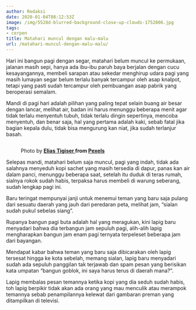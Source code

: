 ```yaml
---
author: Redaksi
date: 2020-01-04T08:12:53Z
image: /img/5528d-blurred-background-close-up-clouds-1752806.jpg
tags:
- cerpen
title: Matahari muncul dengan malu-malu
url: /matahari-muncul-dengan-malu-malu/
---
```


Hari ini bangun pagi dengan segar, matahari belum muncul ke permukaan, jalanan masih sepi, hanya ada ibu-ibu paruh baya berjalan dengan cucu kesayangannya, membeli sarapan atau sekedar menghirup udara pagi yang masih lumayan segar belum terlalu banyak tercampur oleh asap knalpot, tetapi yang pasti sudah tercampur oleh pembuangan asap pabrik yang beroperasi semalam.

Mandi di pagi hari adalah pilihan yang paling tepat selain buang air besar dengan lancar, melihat air, badan ini harus menunggu beberapa menit agar tidak terlalu menyentuh tubuh, tidak terlalu dingin sepertinya, mencoba menyentuh, dan benar saja, hal yang pertama adalah kaki, sebab fatal jika bagian kepala dulu, tidak bisa mengurung kan niat, jika sudah terlanjur basah.<figure class="wp-block-image size-large">

<img src="https://wildanfauzyart.files.wordpress.com/2020/04/37c21-macro-photography-of-grass-with-water-dew-1090745.jpg?w=768&#038;h=682" alt="" class="wp-image-1856" data-recalc-dims="1" /> <figcaption>Photo by&nbsp;**[Elias Tigiser&nbsp;](https://www.pexels.com/@elias-tigiser-411757?utm_content=attributionCopyText&utm_medium=referral&utm_source=pexels)**from&nbsp;**[Pexels](https://www.pexels.com/photo/macro-photography-of-grass-with-water-dew-1090745/?utm_content=attributionCopyText&utm_medium=referral&utm_source=pexels)**</figcaption></figure> 

Selepas mandi, matahari belum saja muncul, pagi yang indah, tidak ada salahnya menyeduh kopi sachet yang masih tersedia di dapur, panas kan air dalam panci, menunggu beberapa saat, setelah itu duduk di teras rumah, sialnya rokok sudah habis, terpaksa harus membeli di warung seberang, sudah lengkap pagi ini.

Baru teringat mempunyai janji untuk menemui teman yang baru saja pulang dari sesuatu daerah yang jauh dari peredaran peta, melihat jam, &#8220;sialan sudah pukul sebelas siang&#8221;.

Rupanya bangun pagi buta adalah hal yang meragukan, kini lapig baru menyadari bahwa dia terbangun jam sepuluh pagi, alih-alih lapig mengharapkan bangun jam enam pagi ternyata terpeleset beberapa jam dari bayangan.

Mendapat kabar bahwa teman yang baru saja dibicarakan oleh lapig tersesat hingga ke kota sebelah, memang sialan, lapig baru menyadari sudah ada sepuluh panggilan tak terjawab dan spam pesan yang berisikan kata umpatan &#8220;bangun goblok, ini saya harus terus di daerah mana?&#8221;.

Lapig membalas pesan temannya ketika kopi yang dia seduh sudah habis, toh lapig berpikir tidak akan ada orang yang mau menculik atau merampok temannya sebab penampilannya kelewat dari gambaran preman yang ditampilkan di televisi.